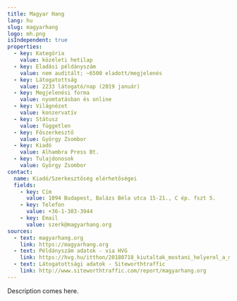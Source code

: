 ```yaml
---
title: Magyar Hang
lang: hu
slug: magyarhang
logo: mh.png
isIndependent: true
properties:
  - key: Kategória
    value: közéleti hetilap
  - key: Eladási példányszám
    value: nem auditált; ~6500 eladott/megjelenés
  - key: Látogatottság
    value: 2233 látogató/nap (2019 január)
  - key: Megjelenési forma
    value: nyomtatásban és online
  - key: Világnézet
    value: konzervatív
  - key: Státusz
    value: független
  - key: Főszerkesztő
    value: György Zsombor
  - key: Kiadó
    value: Alhambra Press Bt.
  - key: Tulajdonosok
    value: György Zsombor
contact:
  name: Kiadó/Szerkesztőség elérhetőségei
  fields:
    - key: Cím
      value: 1094 Budapest, Balázs Béla utca 15-21., C ép. fszt 5.
    - key: Telefon
      value: +36-1-303-3944 
    - key: Email
      value: szerk@magyarhang.org
sources:
  - text: magyarhang.org
    link: https://magyarhang.org
  - text: Példányszám adatok - via HVG
    link: https://hvg.hu/itthon/20180718_kiutaltak_mostani_helyerol_a_magyar_hang_szerkesztoseget
  - text: Látogatottsági adatok - Siteworthtraffic
    link: http://www.siteworthtraffic.com/report/magyarhang.org
---
```


Description comes here.
